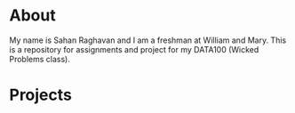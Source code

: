 # About

My name is Sahan Raghavan and I am a freshman at William and Mary. This is a repository for assignments and project for my DATA100 (Wicked Problems class).


# Projects

